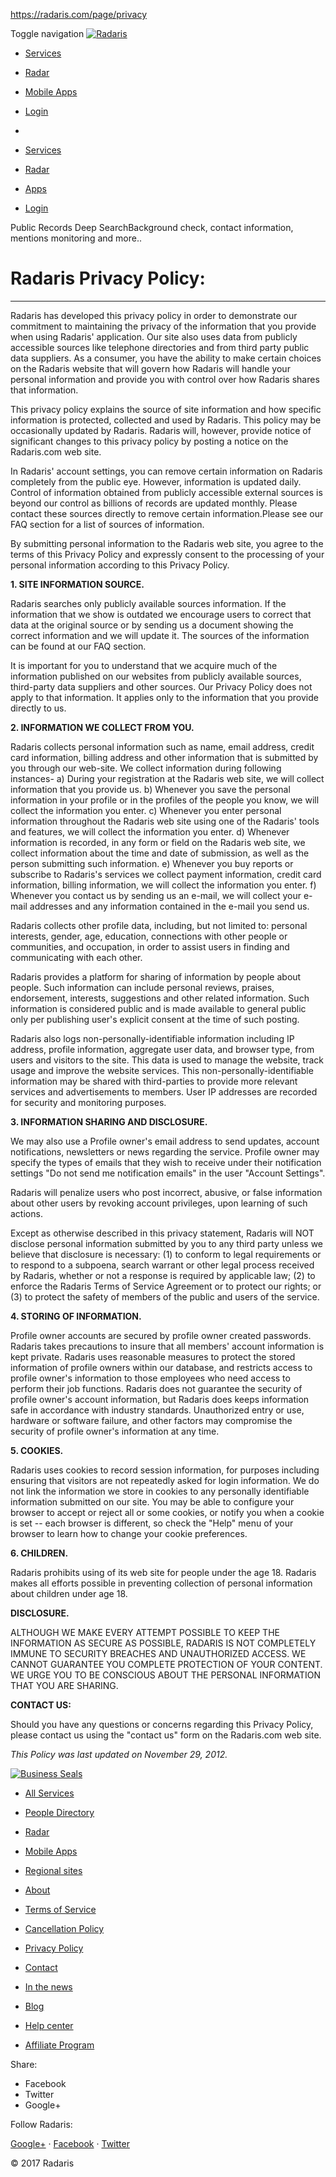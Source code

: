 https://radaris.com/page/privacy

<span class="sr-only">Toggle navigation</span> <span class="icon-bar"></span> <span class="icon-bar"></span> <span class="icon-bar"></span>
<a href="/" class="navbar-brand"><img src="/img/logo.png" alt="Radaris" class="navbar-logo" /></a>

-   [Services](https://radaris.com/more/)
-   [Radar](https://radaris.com/radar/)
-   [Mobile Apps](https://radaris.com/page/mobile)
-   [Login](https://radaris.com/login)

-   [<span class="b-icon-home"></span>](/)
-   [Services](https://radaris.com/more/)
-   [Radar](https://radaris.com/radar/)
-   [Apps](https://radaris.com/page/mobile)
-   [Login](https://radaris.com/login)

<a href="/" class="b-site_slogan"></a>
Public Records Deep Search<span>Background check, contact information, mentions monitoring and more..</span>

[](https://radaris.com/)

Radaris Privacy Policy:
=======================

------------------------------------------------------------------------

Radaris has developed this privacy policy in order to demonstrate our commitment to maintaining the privacy of the information that you provide when using Radaris' application. Our site also uses data from publicly accessible sources like telephone directories and from third party public data suppliers. As a consumer, you have the ability to make certain choices on the Radaris website that will govern how Radaris will handle your personal information and provide you with control over how Radaris shares that information.

This privacy policy explains the source of site information and how specific information is protected, collected and used by Radaris. This policy may be occasionally updated by Radaris. Radaris will, however, provide notice of significant changes to this privacy policy by posting a notice on the Radaris.com web site.

In Radaris' account settings, you can remove certain information on Radaris completely from the public eye. However, information is updated daily. Control of information obtained from publicly accessible external sources is beyond our control as billions of records are updated monthly. Please contact these sources directly to remove certain information.Please see our FAQ section for a list of sources of information.

By submitting personal information to the Radaris web site, you agree to the terms of this Privacy Policy and expressly consent to the processing of your personal information according to this Privacy Policy.

**1. SITE INFORMATION SOURCE.**

Radaris searches only publicly available sources information. If the information that we show is outdated we encourage users to correct that data at the original source or by sending us a document showing the correct information and we will update it. The sources of the information can be found at our FAQ section.

It is important for you to understand that we acquire much of the information published on our websites from publicly available sources, third-party data suppliers and other sources. Our Privacy Policy does not apply to that information. It applies only to the information that you provide directly to us.

**2. INFORMATION WE COLLECT FROM YOU.**

Radaris collects personal information such as name, email address, credit card information, billing address and other information that is submitted by you through our web-site. We collect information during following instances-
a) During your registration at the Radaris web site, we will collect information that you provide us.
b) Whenever you save the personal information in your profile or in the profiles of the people you know, we will collect the information you enter.
c) Whenever you enter personal information throughout the Radaris web site using one of the Radaris' tools and features, we will collect the information you enter.
d) Whenever information is recorded, in any form or field on the Radaris web site, we collect information about the time and date of submission, as well as the person submitting such information.
e) Whenever you buy reports or subscribe to Radaris's services we collect payment information, credit card information, billing information, we will collect the information you enter.
f) Whenever you contact us by sending us an e-mail, we will collect your e-mail addresses and any information contained in the e-mail you send us.

Radaris collects other profile data, including, but not limited to: personal interests, gender, age, education, connections with other people or communities, and occupation, in order to assist users in finding and communicating with each other.

Radaris provides a platform for sharing of information by people about people. Such information can include personal reviews, praises, endorsement, interests, suggestions and other related information. Such information is considered public and is made available to general public only per publishing user's explicit consent at the time of such posting.

Radaris also logs non-personally-identifiable information including IP address, profile information, aggregate user data, and browser type, from users and visitors to the site. This data is used to manage the website, track usage and improve the website services. This non-personally-identifiable information may be shared with third-parties to provide more relevant services and advertisements to members. User IP addresses are recorded for security and monitoring purposes.

**3. INFORMATION SHARING AND DISCLOSURE.**

We may also use a Profile owner's email address to send updates, account notifications, newsletters or news regarding the service. Profile owner may specify the types of emails that they wish to receive under their notification settings "Do not send me notification emails" in the user "Account Settings".

Radaris will penalize users who post incorrect, abusive, or false information about other users by revoking account privileges, upon learning of such actions.

Except as otherwise described in this privacy statement, Radaris will NOT disclose personal information submitted by you to any third party unless we believe that disclosure is necessary: (1) to conform to legal requirements or to respond to a subpoena, search warrant or other legal process received by Radaris, whether or not a response is required by applicable law; (2) to enforce the Radaris Terms of Service Agreement or to protect our rights; or (3) to protect the safety of members of the public and users of the service.

**4. STORING OF INFORMATION.**

Profile owner accounts are secured by profile owner created passwords. Radaris takes precautions to insure that all members' account information is kept private. Radaris uses reasonable measures to protect the stored information of profile owners within our database, and restricts access to profile owner's information to those employees who need access to perform their job functions. Radaris does not guarantee the security of profile owner's account information, but Radaris does keeps information safe in accordance with industry standards. Unauthorized entry or use, hardware or software failure, and other factors may compromise the security of profile owner's information at any time.

**5. COOKIES.**

Radaris uses cookies to record session information, for purposes including ensuring that visitors are not repeatedly asked for login information. We do not link the information we store in cookies to any personally identifiable information submitted on our site. You may be able to configure your browser to accept or reject all or some cookies, or notify you when a cookie is set -- each browser is different, so check the "Help" menu of your browser to learn how to change your cookie preferences.

**6. CHILDREN.**

Radaris prohibits using of its web site for people under the age 18. Radaris makes all efforts possible in preventing collection of personal information about children under age 18.

**DISCLOSURE.**

ALTHOUGH WE MAKE EVERY ATTEMPT POSSIBLE TO KEEP THE INFORMATION AS SECURE AS POSSIBLE, RADARIS IS NOT COMPLETELY IMMUNE TO SECURITY BREACHES AND UNAUTHORIZED ACCESS. WE CANNOT GUARANTEE YOU COMPLETE PROTECTION OF YOUR CONTENT. WE URGE YOU TO BE CONSCIOUS ABOUT THE PERSONAL INFORMATION THAT YOU ARE SHARING.

**CONTACT US:**

Should you have any questions or concerns regarding this Privacy Policy, please contact us using the "contact us" form on the Radaris.com web site.

*This Policy was last updated on November 29, 2012.*

[![Business Seals](//dw26xg4lubooo.cloudfront.net/seals/business/5780-small.gif)](http://secure.trust-guard.com/business/5780)

-   [All Services](https://radaris.com/more/ "All Services")
-   [People Directory](https://radaris.com/US/ "People Directory")
-   [Radar](https://radaris.com/radar/ "Radar")
-   [Mobile Apps](https://radaris.com/page/mobile "Mobile Apps")
-   [Regional sites](https://radaris.com/page/regional "Regional sites")

-   [About](https://radaris.com/page/about "About")
-   [Terms of Service](https://radaris.com/page/terms "Terms of Service")
-   [Cancellation Policy](https://radaris.com/page/cancellation-policy "Cancellation Policy")
-   <a href="https://radaris.com/page/privacy" class="active" title="Privacy Policy">Privacy Policy</a>
-   [Contact](https://radaris.com/page/contact "Contact")

-   [In the news](https://radaris.com/page/inthenews "In the news")
-   [Blog](https://blog.radaris.com/ "Blog")
-   [Help center](https://radaris.com/help "Help center")
-   [Affiliate Program](https://radaris.com/page/affiliate-program "Affiliate Program")

Share:

-   Facebook
-   Twitter
-   Google+

Follow Radaris:

[Google+](https://google.com/+RadarisAmerica) · [Facebook](https://www.facebook.com/Radaris) · [Twitter](https://twitter.com/radarisamerica)

© 2017 Radaris


